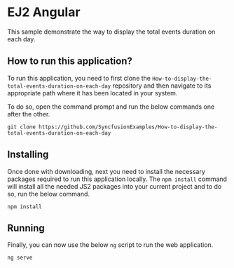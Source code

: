 # EJ2 Angular
This sample demonstrate the way to display the total events duration on each day.

## How to run this application?

To run this application, you need to first clone the `How-to-display-the-total-events-duration-on-each-day` repository and then navigate to its appropriate path where it has been located in your system.

To do so, open the command prompt and run the below commands one after the other.

```
git clone https://github.com/SyncfusionExamples/How-to-display-the-total-events-duration-on-each-day
```

## Installing

Once done with downloading, next you need to install the necessary packages required to run this application locally. The `npm install` command will install all the needed JS2 packages into your current project and to do so, run the below command.

```
npm install
```

## Running

Finally, you can now use the below `ng` script to run the web application.

```
ng serve
```
